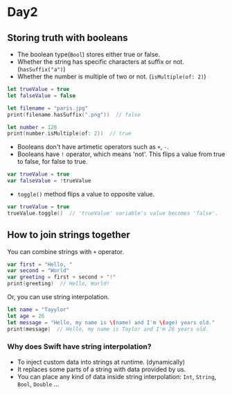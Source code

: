 # Day2

## Storing truth with booleans

- The boolean type(`Bool`) stores either true or false.
- Whether the string has specific characters at suffix or not. (`hasSuffix("a")`)
- Whether the number is multiple of two or not. (`isMultiple(of: 2)`)

```swift
let trueValue = true
let falseValue = false

let filename = "paris.jpg"
print(filename.hasSuffix(".png"))  // false

let number = 120
print(number.isMultiple(of: 2))  // true
```

- Booleans don't have artimetic operators such as `+`, `-`.
- Booleans have `!` operator, which means 'not'. This flips a value from true to false, for false to true.

```swift
var trueValue = true
var falseValue = !trueValue
```

- `toggle()` method flips a value to opposite value.

```swift
var trueValue = true
trueValue.toggle()  // 'trueValue' variable's value becomes 'false'.
```

## How to join strings together

You can combine strings with `+` operator.

```swift
var first = "Hello, "
var second = "World"
var greeting = first + second + "!"   
print(greeting)  // Hello, World!
```

Or, you can use string interpolation.

```swift
let name = "Tayylor"
let age = 26
let message = "Hello, my name is \(name) and I'm \(age) years old."
print(message)  // Hello, my name is Taylor and I'm 26 years old.
```

### Why does Swift have string interpolation?

- To inject custom data into strings at runtime. (dynamically)
- It replaces some parts of a string with data provided by us.
- You can place any kind of data inside string interpolation: `Int`, `String`, `Bool`, `Double` ...